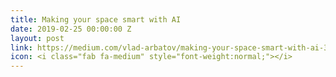 ```yaml
---
title: Making your space smart with AI
date: 2019-02-25 00:00:00 Z
layout: post
link: https://medium.com/vlad-arbatov/making-your-space-smart-with-ai-3ccd7ca23a56
icon: <i class="fab fa-medium" style="font-weight:normal;"></i>
---
```


